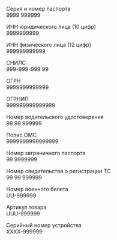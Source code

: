 Серия и номер паспорта\
9999 999999

ИНН юридического лица (10 цифр)\
9999999999

ИНН физического лица (12 цифр)\
999999999999

СНИЛС\
999-999-999 99

ОГРН\
9999999999999

ОГРНИП\
999999999999999

Номер водительского удостоверения\
99 99 999999

Полис ОМС\
9999999999999999

Номер заграничного паспорта\
99 9999999

Номер свидетельства о регистрации ТС\
99 99 999999

Номер военного билета\
UU-999999

Артикул товара\
UUU-999999

Серийный номер устройства\
XXXX-999999
